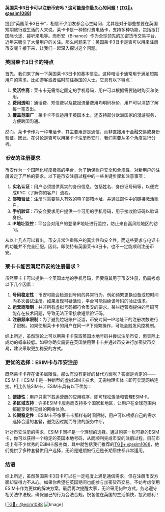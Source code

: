 **英国莱卡3日卡可以注册币安吗？这可能是你最关心的问题！[[TG💪+ @esim1088](https://t.me/s/esim1088)]**

提到“英国莱卡3日卡”，相信不少朋友都会心生疑问，尤其是对于那些想要在英国短期旅行或生活的人来说。莱卡卡是一种预付费电话卡，支持多种功能，包括拨打国际长途、接听来电等。而币安（Binance）作为全球领先的加密货币交易平台，近年来吸引了大量用户的关注。那么问题来了：英国莱卡3日卡是否可以用来注册币安呢？接下来，让我们一起深入探讨这个问题。

### 英国莱卡3日卡的特点

首先，我们来了解一下英国莱卡3日卡的基本信息。这种电话卡通常用于满足短期用户的需求，比如游客或者临时前往英国的人士。它具有以下特点：

1. **灵活性高**：莱卡卡无需绑定固定的手机号码，用户可以根据需要随时购买和使用。
2. **费用透明**：通话费、短信费以及数据流量费用均明码标价，用户可以清楚了解每一笔支出。
3. **覆盖范围广**：莱卡卡不仅适用于英国本土，还支持部分欧洲国家的漫游服务，方便跨国沟通。

然而，莱卡卡作为一种电话卡，其主要用途是通信，而非直接用于金融交易或身份验证。因此，在讨论是否可以用莱卡卡注册币安时，我们需要从多个角度进行分析。

### 币安的注册要求

币安作为一个国际化程度极高的平台，为了确保账户安全和合规性，对新用户的注册设定了严格的要求。以下是币安注册过程中的一些关键步骤和注意事项：

1. **实名认证**：用户必须提供真实的身份信息，包括姓名、身份证号码等，以便完成KYC（了解你的客户）流程。
2. **邮箱验证**：注册时需要输入有效的电子邮箱地址，并通过邮件中的链接激活账户。
3. **手机验证**：币安会要求用户提供一个可用的手机号码，用于接收验证码以验证身份。
4. **IP地址监控**：平台会对用户的登录IP地址进行监控，防止来自高风险地区的访问。

从以上几点可以看出，币安非常注重账户的真实性和安全性，而这些要求与电话卡的功能并不完全匹配。因此，即使持有英国莱卡3日卡，也不一定能顺利注册币安。

### 莱卡卡能否满足币安的注册需求？

虽然莱卡卡可以提供一个英国本地的手机号码，但要将其用于币安注册，仍需考虑以下几个因素：

1. **号码稳定性**：币安可能会检测到号码的异常行为，例如频繁更换设备或短时间内多次尝试注册。如果发现可疑活动，平台可能拒绝该号码的验证请求。
2. **运营商限制**：并非所有虚拟号码都符合币安的要求。某些运营商提供的号码可能存在技术问题，导致无法正常接收短信验证码。
3. **注册频率限制**：为了避免垃圾账户泛滥，币安对同一IP地址下的注册次数进行了限制。如果使用莱卡卡的用户在同一IP下频繁操作，可能会触发风控机制。

综上所述，虽然理论上可以用莱卡卡获取英国本地号码并尝试注册币安，但实际上成功的概率较低。如果你确实需要在英国使用莱卡卡并通过币安进行加密货币交易，建议采取更加稳妥的方式。

### 更优的选择：ESIM卡与币安注册

既然莱卡卡存在诸多局限性，那么有没有更好的替代方案呢？答案是肯定的——ESIM卡！ESIM卡是一种新型的虚拟SIM卡技术，无需物理实体卡即可实现网络连接。相比传统SIM卡，ESIM卡具有以下优势：

1. **便捷性**：用户只需下载运营商的应用程序，即可轻松激活和管理ESIM卡。
2. **多区域支持**：许多ESIM卡服务商支持多个国家和地区，让用户在全球范围内都能享受到无缝的网络体验。
3. **长期稳定性**：ESIM卡不像莱卡卡那样有时间限制，用户可以根据自己的需求选择合适的套餐，避免因过期而导致的服务中断。

针对币安注册的需求，ESIM卡同样是一个理想的选择。通过购买一张可靠的ESIM卡，你可以获得一个稳定的英国本地号码，从而顺利完成币安的注册过程。目前市场上有不少优秀的ESIM卡服务商，其中就包括我们推荐的[TG💪+ @esim1088](https://t.me/s/esim1088)，他们提供了多种套餐供用户选择，无论是短期旅行还是长期居住都非常适用。

### 结语

综上所述，虽然英国莱卡3日卡可以在一定程度上满足通信需求，但在注册币安方面却显得力不从心。如果你希望在英国期间也能参与加密货币交易，不妨考虑使用ESIM卡作为更优的解决方案。最后再次提醒大家，无论采用何种方式，务必遵守相关法律法规，确保自己的行为合法合规。祝各位在英国的生活愉快，投资顺利！

[[TG💪+ @esim1088](https://t.me/s/esim1088) ![Image](https://i.postimg.cc/4NQfJmqS/Snipaste-2025-05-13-00-14-12.png)]